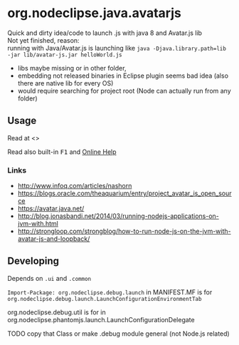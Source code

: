 
# org.nodeclipse.java.avatarjs

Quick and dirty idea/code to launch .js with java 8 and Avatar.js lib  
Not yet finished, reason:  
running with Java/Avatar.js is launching like `java -Djava.library.path=lib -jar lib/avatar-js.jar helloWorld.js`
- libs maybe missing or in other folder, 
- embedding not released binaries in Eclipse plugin seems bad idea (also there are native lib for every OS)
- would require searching for project root (Node can actually run from any folder)


## Usage

Read at <>

Read also built-in <kbd>F1</kbd>
 and [Online Help](https://github.com/Nodeclipse/nodeclipse-1/tree/master/org.nodeclipse.help/contents#intro)

### Links

- http://www.infoq.com/articles/nashorn
- https://blogs.oracle.com/theaquarium/entry/project_avatar_is_open_source
- https://avatar.java.net/
- http://blog.jonasbandi.net/2014/03/running-nodejs-applications-on-jvm-with.html
- http://strongloop.com/strongblog/how-to-run-node-js-on-the-jvm-with-avatar-js-and-loopback/

## Developing

Depends on `.ui` and `.common`

`Import-Package: org.nodeclipse.debug.launch` in MANIFEST.MF is  for `org.nodeclipse.debug.launch.LaunchConfigurationEnvironmentTab`

org.nodeclipse.debug.util is for in org.nodeclipse.phantomjs.launch.LaunchConfigurationDelegate

TODO copy that Class or make .debug module general (not Node.js related)
